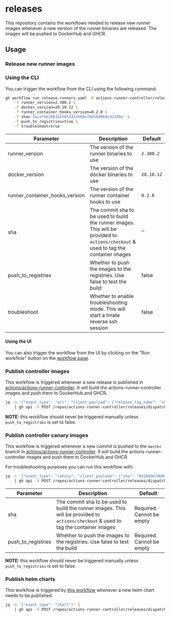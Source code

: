 # releases

This repository contains the workflows needed to release new runner images whenever a new version of the runner binaries are released. The images will be pushed to DockerHub and GHCR.

## Usage

### Release new runner images

### Using the CLI

You can trigger the workflow from the CLI using the following command:

```bash
gh workflow run release-runners.yaml -R actions-runner-controller/releases \
    -f runner_version=2.300.2 \
    -f docker_version=20.10.12 \
    -f runner_container_hooks_version=0.2.0 \
    -f sha='3acef9e2863a2585142a566e78e5840b9cd22d9a' \
    -f push_to_registries=true \
    -f troubleshoot=true
```

<!-- Table of Paramters -->
| Parameter | Description | Default |
| --- | --- | --- |
| runner_version | The version of the runner binaries to use | `2.300.2` |
| docker_version | The version of the docker binaries to use | `20.10.12` |
| runner_container_hooks_version | The version of the runner container hooks to use | `0.2.0` |
| sha | The commit sha to be used to build the runner images. This will be provided to `actions/checkout` & used to tag the container images | '' |
| push_to_registries | Whether to push the images to the registries. Use false to test the build | false |
| troubleshoot | Whether to enable troubleshooting mode. This will start a tmate reverse ssh session | false |

#### Using the UI

You can also trigger the workflow from the UI by clicking on the "Run workflow" button on the [workflow page](https://github.com/actions-runner-controller/releases/actions/workflows/release-runners.yaml).


### Publish controller images

This workflow is triggered whenever a new release is published in [actions/actions-runner-controller](https://github.com/actions/actions-runner-controller). It will build the actions-runner-controller images and push them to DockerHub and GHCR.

```bash
jq -n '{"event_type": "arc", "client_payload": {"release_tag_name": "v0.26.0", "push_to_registries": false}}' \
    | gh api -X POST /repos/actions-runner-controller/releases/dispatches --input -
```

**NOTE:** this workflow should never be triggered manually unless `push_to_registries` is set to false.

### Publish controller canary images

This workflow is triggered whenever a new commit is pushed to the `master` branch in [actions/actions-runner-controller](https://github.com/actions/actions-runner-controller). It will build the actions-runner-controller images and push them to DockerHub and GHCR.

For troubleshooting purposes you can run this workflow with:

```bash
jq -n '{"event_type": "canary", "client_payload": {"sha": "84104de74b8e9e555f530d40d8f33cc9471716f5", "push_to_registries": false}}' \
    | gh api -X POST /repos/actions-runner-controller/releases/dispatches --input -
```

<!-- Table of Paramters -->
| Parameter | Description | Default |
| --- | --- | --- |
| sha | The commit sha to be used to build the runner images. This will be provided to `actions/checkout` & used to tag the container images  | Required. Cannot be empty |
| push_to_registries | Whether to push the images to the registries. Use false to test the build | Required. Cannot be empty |

**NOTE:** this workflow should never be triggered manually unless `push_to_registries` is set to false.

### Publish helm charts

This workflow is triggered by [this workflow](https://github.com/actions/actions-runner-controller/blob/master/.github/workflows/publish-chart.yaml) whenever a new helm chart needs to be published.

```bash
jq -n '{"event_type": "chart"}' \
    | gh api -X POST /repos/actions-runner-controller/releases/dispatches --input -
```